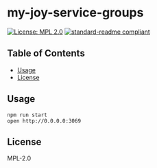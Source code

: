# my-joy-service-groups

[![License: MPL 2.0](https://img.shields.io/badge/License-MPL%202.0-brightgreen.svg?style=flat-square)](https://opensource.org/licenses/MPL-2.0)
[![standard-readme compliant](https://img.shields.io/badge/standard--readme-OK-green.svg?style=flat-square)](https://github.com/RichardLitt/standard-readme)

## Table of Contents

* [Usage](#usage)
* [License](#license)

## Usage

```
npm run start
open http://0.0.0.0:3069
```

## License

MPL-2.0

